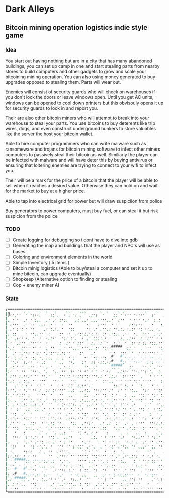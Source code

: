 # Dark Alleys
## Bitcoin mining operation logistics indie style game 
### Idea
You start out having nothing but are in a city that has many abandoned buildings, you can set up camp in one and start stealing parts
from nearby stores to build computers and other gadgets to grow and scale your bitcoining mining operation. You can also using money generated
to buy upgrades opposed to stealing them. Parts will wear out. 

Enemies will consist of security guards who will check on warehouses if you don't lock the doors or leave windows open. Until you get AC units, windows can be opened
to cool down printers but this obvisouly opens it up for security guards to look in and report you. 

Their are also other bitcoin miners who will attempt to break into your warehouse to steal your parts. You use bitcoins to buy deterents like trip wires, dogs, and even construct underground
bunkers to store valuables like the server the host your bitcoin wallet. 

Able to hire computer programmers who can write malware such as ransomeware and trojans for bitcoin mining software to infect other miners computers to passively steal their bitcoin as well. Similiarly 
the player can be infected with malware and will have deter this by buying antivirus or ensuring that loitering enemies are trying to connect to your wifi to infect you. 

Their will be a mark for the price of a bitcoin that the player will be able to sell when it reaches a desired value. Otherwise they can hold on and wait for the market to buy at a higher price.

Able to tap into electrical grid for power but will draw suspiciion from police

Buy generators to power computers, must buy fuel, or can steal it but risk suspicion from the police

### TODO
- [ ] Create logging for debugging so i dont have to dive into gdb 
- [ ] Generating the map and buildings that the player and NPC's will use as bases
- [ ] Coloring and environment elements in the world 
- [ ] Simple Inventory ( 5 items ) 
- [ ] Bitcoin minig logistics (Able to buy/steal a computer and set it up to mine bitcoin, can upgrade eventually)
- [ ] Shopkeep (Alternative option to finding or stealing
- [ ] Cop + enemy miner AI

### State
```sh
┌==================================================================================================┐
|@,. .. `.`.,,,`  ` ,.`   ,`` ., ```  .., `. `  ..`.`,.. .,.,.`  ,.`  ,,``.`.,.`. ,  .. `., `````,,|
|` ,`.   , ,`, `   ,``.`.,. `  `.`  ,`` `.,,.  .``.,,  . ,.. , . `, , ``,` ``` ,,,.. ,``,   , , ..`|
|`,,,,  `....``` .`.,`. `.``,, `` ``,.``` ,,.``, .`    .,.,,. `  ,` `,., .,.  . , ` `..` .`,,,, .``|
| `, ..,`. ,,  ```, , ,  .  ,,.     .,  .` .. , ., .  ,`,,`., ,,   , ` ., `.``, ` ,. ., .`,..,., ,,|
| `,,` ` ..,,  ,.`..`` `,, ..``..,.. ,,`..`.,``., ```..``,  `.,,``..`. ,``. , ,,   .,, `,`.`,```,, |
|`.``,,, ,  .``,  ,`.,. `... ..` `,``.`....`, ` ```,`  .,,` . .,..`,`,.,`````..,  ,``  ` ..,,`.., .|
|`, ``.., `.,..,  ,``   , `..`,`,,. ` ,```,` .  , .``.``,, .`,,`,.. ,..  .. `,`   .`, ,. ,`.,`,,,. |
|, . ``.... ,. .  . ,,  ` .`,.  ``,.. ``,,`,...#####  ,.`. ` ``..```..,..`.`  `,...,,.. `,..  `,`.`|
| ``. .`.,. , ,. .`.,...`,.., ```,.  ``,`   ` ,`,  ,,,``.  .`.,,..,, `,.. ,, .` ,.,,.```.`,  , .. .|
|,.`. .` , ., `,  `.`  `` `., .. ` ,..`,...., .#   #`, , .` , . .,  .`   .,,,`  .,,,. ,,,`,,..  . `|
| ..`,``, ,,``, `.``` .` `  .,`   ..  ,,`,,.`,,#   #.,`.`.,,.` ..,`,,`,` , .. ` `.  .., `,  ` ,   ,|
| .,`,..``.,. .,``. .  .``, . `.  `., ``. ``` `#####`  ,.    .,`.` ... `.., ,`,..,  , ,.` ,... ` ` |
|.,` . ,, `.,,.  .`  .  `,,``,,.., ,.`,`.  . ,,`` `.,.,`.., ..,`. ` . .``, .,  ``. ``,. ..````,,.` |
|`.,, , ,, , ..`,,`.  ``..,..`,,,.,..,,., . . `. ,``,,,... `  ` ,`,.`.  ,,`. ,``.,....```..., ..`.`|
|,`.  ``,.` ,  .,,`  .,,`.  `..,` `.`,  .``...```...`..,`,,,`..,, .  .`, ,`,.,` . , .., `,,,..,.,.,|
| `` .`.`,`,  ,, .. ,  , ,. ...`, ,,. .    `  ``,,.. ,. , `.,  . ,., ` ```,.`  ` , `,..,,,., ..`.``|
|,..` ,`,`. ,, ,  ., .,,.,. ``..```,.` .,,,.. .,``,. .`,.   `.,,  ...,``,  .`,..```. ,.,,. ``,`.  `|
|, .`,,..`.   .`,,``,`  ,.  ```. ``.``  ,,`,, `, ,`  .  ```...`, ,..`,,`. `.`,.`.,.,., , `.,  ,` . |
|.`   ``,.`.  .,  .  ,.,,, ,``..  ,`` ,`, , `. `,,. ,` ,``,,,`. ..`,,``,.` ,, `,  ,,. , `. ` ,`,.,,|
|`` `,.`,..``,.`,`... `,`.,,..,` `.```,`,.,`..,` . ,.., `,  ` ...` ,. `.,  `, ,,, ,.,.,`. . ` .,.,,|
|`,` ,.```.```.` . , . .,`,.`.``,`, ```.,  `..,.`,.`., .`  ,,.`,  ,..``..`    ,. . ,.``,..,`` `.```|
| ,.,`  .``. `` ` .,  .,.   ,.` ,`,,,  ...`, , `,.` ,, . `,, `  .  .``  ,.  ` .`,,.,,..  .  ,``..``|
| ,.`, `,... ..,...`.. ,,  `,,, ,.,`. ,.,.  `,, `.. `. `,`.. ., `,.,,`., ,,`.,. . `,,.`,, . ..` `  |
|`..`..` ``,.,  , .`,.`.,  ``..`   .,,,  ` ,` ,``..`` ,`` ,,,.` ,.,,`, .  ..`.,,`. ,, ``````,..,`..|
|,`,..  `.,``  .  ,`.`,,,,... ``,,`..`,, .`.,`` .`. ,` ,`,.  ,. ,,.``.`.`, ``.`,,  ,.`.,`` .`.. .`.|
|   ,`  ,`.``.`..  ` .. ` , `.. ,.`, `, ,.```,   ``   `.``.. `,    `. `.,, `,`` ,,`  ,,.`.`., , `,`|
|  ,,,, `,., .,`, `,..` ``` .,   `  ` `.  . ,`.,. .`, ` .,``..`, .,`.` ,`, ``, ,,,`, , ,..```,````,|
| .     .` ,` ,,, .  `.`, ``.,.. `, .,```. ,. ,. .,` ., . ``  , .,``,,,`. ``   `,,,,.. `,.. ,.`.., |
|`,,,`  ,``,,`,.`.``,` ..,`,. ,....` ,.     . ,,.``.,.``.,`  `,. . `.,`, .,,.,,` `  ,.... ,,`,...,,|
| ,`    ,,,,`  .` `,,  .,...  ` ``..`,.`..` ,..`, `. ``   ,```.,.``   .,,  ,.,`.,.`  ,``,`.`.` `...|
|,,`,,. ,`,`,, ` ` ..  `.,,,`.. ..... ....,.. ,,` . `,. ..,  . , ,`,  `.,``..`. .`` `   .  ,,`, ``,|
|`.`#####., ... ., , , `, ,,    .,.,`..,`.,  . ,.`,.`  ``,`. .,,`.,,`.,. ,,`` ` .`, .,. ,,.#####   |
|.,,` , .`` `,.` ``.``. .`,,`  ..,.  ``.,.,`.`.,, .```. .`, . ,` `` ,,,,., ``,   ,..  .,.. #   #.  |
|.  #   #`.`., ```. ``,..,,`,`.  ,`..``.,  .,` `,..` . ,.,``` ..,, .`.``.` .,` . ,  .  ` `,#   #`. |
|, .#   #, ,. ,,`. . ` , .```, .,` ```  ``  . , , .,`,,..` ,` .`.,,,   .. . `.` ,  `, ,.. . ` ., .,|
|`, #####.` ,`` .``., ,.` ,  ,, `,``.. ``..`, ..` ```` ,., ,,  ` `., ,`.`  ` , . . . `..`,.##### ``|
|``. ,,`` `.,.` ```  , , `.,,,```, ..,   ..,`  ,.. ,``..,`.,   . ` ,``,`,.``,. ` ``.. `.` `.`.`. .`|
|`,`,, ``  ..`,, . .`.,,``..,.`` `, ` ..`,`, `,`  ,`.,`  ,, . .,.. ,,,.`, ` ```.``  ```.` , `.  `` |
└==================================================================================================┘
```
